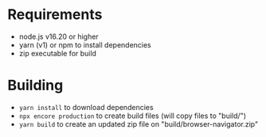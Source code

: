 # Requirements

* node.js v16.20 or higher
* yarn (v1) or npm to install dependencies
* zip executable for build

# Building

* `yarn install` to download dependencies
* `npx encore production` to create build files (will copy files to "build/")
* `yarn build` to create an updated zip file on "build/browser-navigator.zip"